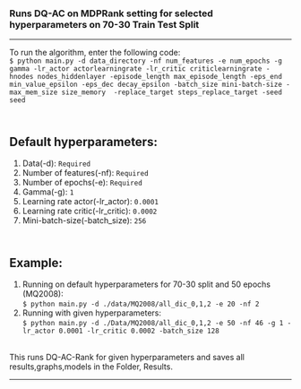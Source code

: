### Runs DQ-AC on MDPRank setting for selected hyperparameters on 70-30 Train Test Split

---


To run the algorithm, enter the following code:<br>
`$ python main.py -d data_directory -nf num_features -e num_epochs -g gamma -lr_actor actorlearningrate -lr_critic criticlearningrate -hnodes nodes_hiddenlayer
-episode_length max_episode_length -eps_end min_value_epsilon -eps_dec decay_epsilon -batch_size mini-batch-size -max_mem_size size_memory 
-replace_target steps_replace_target -seed seed `<br>

<br>Default hyperparameters: 
---
1. Data(-d): `Required`
2. Number of features(-nf): `Required`
3. Number of epochs(-e): `Required`
4. Gamma(-g): `1`
5. Learning rate actor(-lr_actor): `0.0001`
6. Learning rate critic(-lr_critic): `0.0002`
7. Mini-batch-size(-batch_size): `256`

<br>Example: 
---
1. Running on default hyperparameters for 70-30 split and 50 epochs (MQ2008): <br> `$ python main.py -d ./data/MQ2008/all_dic_0,1,2 -e 20 -nf 2`
2. Running with given hyperparameters: <br> `$ python main.py -d ./Data/MQ2008/all_dic_0,1,2 -e 50 -nf 46 -g 1 -lr_actor 0.0001 -lr_critic 0.0002 -batch_size 128`



<br>
This runs DQ-AC-Rank for given hyperparameters and saves all results,graphs,models in the Folder, Results.

---


